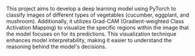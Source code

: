 This project aims to develop a deep learning model using PyTorch to classify images of different types of vegetables (cucumber, eggplant, and mushroom). Additionally, it utilizes Grad-CAM (Gradient-weighted Class Activation Mapping) to visualize the specific regions within the image that the model focuses on for its predictions. This visualization technique enhances model interpretability, making it easier to understand the reasoning behind the model's decisions.
